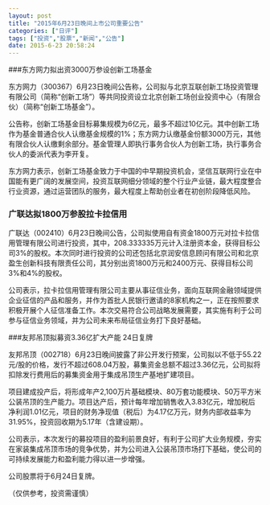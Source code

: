```yaml
---
layout: post
title: "2015年6月23日晚间上市公司重要公告"
categories: ["日评"]
tags: ["投资","股票","新闻","公告"]
date: 2015-6-23 20:58:24
---
```

###东方网力拟出资3000万参设创新工场基金

东方网力（300367）6月23日晚间公告称，公司拟与北京互联创新工场投资管理有限公司（简称“创新工场”）等共同投资设立北京创新工场创业投资中心（有限合伙）（简称“创新工场基金”）。

公告称，创新工场基金目标募集规模为6亿元，最多不超过10亿元。其中创新工场作为基金普通合伙人认缴基金规模的1%；东方网力认缴基金份额3000万元，其他有限合伙人认缴剩余部分。基金管理人即执行事务合伙人为创新工场，执行事务合伙人的委派代表为李开复。

东方网力表示，创新工场基金致力于中国的中早期投资机会，坚信互联网行业在中国能有更广阔的发展空间，投资互联网细分领域的整个行业产业链，最大程度整合行业资源，通过运营团队的服务，最大程度上帮助创业者在初创阶段降低风险。

### 广联达拟1800万参股拉卡拉信用

广联达（002410）6月23日晚间公告，公司拟使用自有资金1800万元对拉卡拉信用管理有限公司进行投资，其中，208.333335万元计入注册资本金，获得目标公司3%的股权。本次同时进行投资的公司还包括北京润安信息顾问有限公司和北京盈生创新科技有限责任公司，其分别出资1800万元和2400万元、获得目标公司3%和4%的股权。

公司表示，拉卡拉信用管理有限公司主要从事征信业务，面向互联网金融领域提供企业征信的产品和服务，并作为首批人民银行邀请的8家机构之一，正在按照要求积极开展个人征信准备工作。本次交易符合公司战略发展需要，其实施有利于公司参与征信业务领域，并为公司未来布局征信业务打下良好基础。

###友邦吊顶拟募资3.36亿扩大产能 24日复牌

友邦吊顶（002718）6月23日晚间披露了非公开发行预案，公司拟以不低于55.22元/股的价格，发行不超过608.04万股，募集资金总额不超过3.36亿元，公司拟将扣除发行费用后的募集资金用于集成吊顶生产基地扩建项目。

项目建成投产后，将形成年产2,100万片基础模块、80万套功能模块、50万平方米公装吊顶的生产能力。项目达产后，预计每年增加销售收入3.83亿元，增加税后净利润1.01亿元，项目的财务净现值（税后）为4.17亿万元，财务内部收益率为31.95%，投资回收期为5.17年（含建设期）。

公司表示，本次发行的募投项目的盈利前景良好，有利于公司扩大业务规模，夯实在家装集成吊顶市场的竞争优势，并为公司进入公装吊顶市场打下基础，使公司的可持续发展能力和盈利能力得以进一步增强。

公司股票将于6月24日复牌。

（仅供参考，投资需谨慎）
